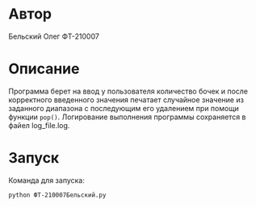 # Автор

Бельский Олег ФТ-210007

# Описание

Программа берет на ввод у пользователя количество бочек и после корректного введенного значения печатает случайное значение из заданного диапазона с последующим его удалением при помощи функции `pop()`. Логирование выполнения программы сохраняется в файел log_file.log.

# Запуск

Команда для запуска:

`python ФТ-210007Бельский.py`

